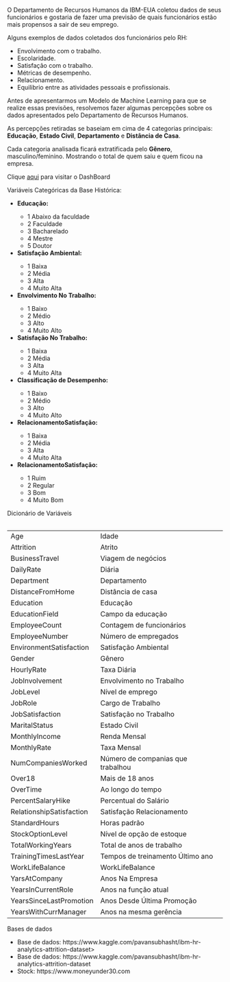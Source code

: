 <p>O Departamento de Recursos Humanos da IBM-EUA coletou dados de seus funcionários e gostaria de  fazer uma previsão de quais funcionários estão mais propensos a sair de seu emprego.
</p>
<p>Alguns exemplos de dados coletados dos funcionários pelo RH:</p>
<ul>
  <li>Envolvimento com o trabalho.</li>
  <li>Escolaridade.</li>
  <li>Satisfação com o trabalho.</li>
  <li>Métricas de desempenho.</li>
  <li>Relacionamento.</li>
  <li>Equilibrio entre as atividades pessoais e profissionais.</li>
</ul>
<p>Antes de apresentarmos um Modelo de Machine Learning para que se realize essas previsões, resolvemos fazer algumas percepções sobre os dados apresentados pelo Departamento de Recursos Humanos.</p>
<p>As percepções retiradas se baseiam em cima de 4 categorias principais: <b>Educação</b>, <b>Estado Civil</b>, <b>Departamento</b> e <b>Distância de Casa</b>.</p>
<p>Cada categoria analisada ficará extratificada pelo <b>Gênero</b>, masculino/feminino. Mostrando o total de quem saiu e quem ficou na empresa.</p>
<p>Clique <a href="https://app.powerbi.com/view?r=eyJrIjoiMGY1Zjk1NmMtZWJmZi00NDJhLTg0NWEtYzI4ODcyZDgzMTczIiwidCI6ImZhMDg5NTAxLTRmMzctNDY1ZC1iZGUzLWFmODdlMmJiMWJiYiJ9">aqui</a> para visitar o DashBoard</p>
<p>Variáveis Categóricas da Base Histórica:</p>
<ul>
  <li><b>Educação:</b></li>
    <ul>
      <li>1 Abaixo da faculdade</li>
      <li>2 Faculdade</li>
      <li>3 Bacharelado</li>
      <li>4 Mestre</li>
      <li>5 Doutor</li>
    </ul>
  <li><b>Satisfação Ambiental:</b></li>
    <ul>    
      <li>1 Baixa</li>
      <li>2 Média</li>
      <li>3 Alta</li>
      <li>4 Muito Alta</li>
    </ul>
  <li><b>Envolvimento No Trabalho:</b></li>
    <ul>    
      <li>1 Baixo</li>
      <li>2 Médio</li>
      <li>3 Alto</li>
      <li>4 Muito Alto</li>
    </ul> 
  <li><b>Satisfação No Trabalho:</b></li>
    <ul>    
      <li>1 Baixa</li>
      <li>2 Média</li>
      <li>3 Alta</li>
      <li>4 Muito Alta</li>
    </ul>
  <li><b>Classificação de Desempenho:</b></li>
    <ul>    
      <li>1 Baixo</li>
      <li>2 Médio</li>
      <li>3 Alto</li>
      <li>4 Muito Alto</li>
    </ul>
  <li><b>RelacionamentoSatisfação:</b></li>
    <ul>    
      <li>1 Baixa</li>
      <li>2 Média</li>
      <li>3 Alta</li>
      <li>4 Muito Alta</li>
    </ul>
  <li><b>RelacionamentoSatisfação:</b></li>
    <ul>    
      <li>1 Ruim</li>
      <li>2 Regular</li>
      <li>3 Bom</li>
      <li>4 Muito Bom</li>
    </ul>
</ul>
<p>Dicionário de Variáveis</p>
<table>
  <tr>
    <table>
      <tr><td>Age</td><td>Idade</td></tr>
      <tr><td>Attrition</td><td>Atrito</td></tr>
      <tr><td>BusinessTravel</td><td>Viagem de negócios</td></tr>
      <tr><td>DailyRate</td><td>Diária</td></tr>
      <tr><td>Department</td><td>Departamento</td></tr>
      <tr><td>DistanceFromHome</td><td>Distância de casa</td></tr>
      <tr><td>Education</td><td>Educação</td></tr>
      <tr><td>EducationField</td><td>Campo da educação</td></tr>
      <tr><td>EmployeeCount</td><td>Contagem de funcionários</td></tr>
      <tr><td>EmployeeNumber</td><td>Número de empregados</td></tr>
      <tr><td>EnvironmentSatisfaction</td><td>Satisfação Ambiental</td></tr>
      <tr><td>Gender</td><td>Gênero</td></tr>
      <tr><td>HourlyRate</td><td>Taxa Diária</td></tr>
      <tr><td>JobInvolvement</td><td>Envolvimento no Trabalho</td></tr>
      <tr><td>JobLevel</td><td>Nível de emprego</td></tr>
      <tr><td>JobRole</td><td>Cargo de Trabalho</td></tr>
      <tr><td>JobSatisfaction</td><td>Satisfação no Trabalho</td></tr>
      <tr><td>MaritalStatus</td><td>Estado Civil</td></tr>
      <tr><td>MonthlyIncome</td><td>Renda Mensal</td></tr>
      <tr><td>MonthlyRate</td><td>Taxa Mensal</td></tr>
      <tr><td>NumCompaniesWorked</td><td>Número de companias que trabalhou</td></tr>
      <tr><td>Over18</td><td>Mais de 18 anos</td></tr>
      <tr><td>OverTime</td><td>Ao longo do tempo</td></tr>
      <tr><td>PercentSalaryHike</td><td>Percentual do Salário</td></tr>
      <tr><td>RelationshipSatisfaction</td><td>Satisfação Relacionamento</td></tr>
      <tr><td>StandardHours</td><td>Horas padrão</td></tr>
      <tr><td>StockOptionLevel</td><td>Nível de opção de estoque</td></tr>
      <tr><td>TotalWorkingYears</td><td>Total de anos de trabalho</td></tr>
      <tr><td>TrainingTimesLastYear</td><td>Tempos de treinamento Último ano</td></tr>
      <tr><td>WorkLifeBalance</td><td>WorkLifeBalance</td></tr>
      <tr><td>YarsAtCompany</td><td>Anos Na Empresa</td></tr>
      <tr><td>YearsInCurrentRole</td><td>Anos na função atual</td></tr>
      <tr><td>YearsSinceLastPromotion</td><td>Anos Desde Última Promoção</td></tr>
      <tr><td>YearsWithCurrManager</td><td>Anos na mesma gerência</td></tr>
    </table>
  </tr>
</table>
<p>Bases de dados</p>
<ul>
  <li>Base de dados: https://www.kaggle.com/pavansubhasht/ibm-hr-analytics-attrition-dataset></li>
  <li>Base de dados: https://www.kaggle.com/pavansubhasht/ibm-hr-analytics-attrition-dataset</li>
  <li>Stock: https://www.moneyunder30.com</li>
</ul>
